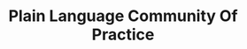 ---
# This topic lives at
# https://digital.gov/topics/plain-language-community-of-practice

# Topic Title
title: "Plain Language Community Of Practice"

# description — keep it short and clear
summary: ""

# Weight
weight: 1

# For more information on managing topics,
# see https://github.com/GSA/digitalgov.gov/wiki/topics
---